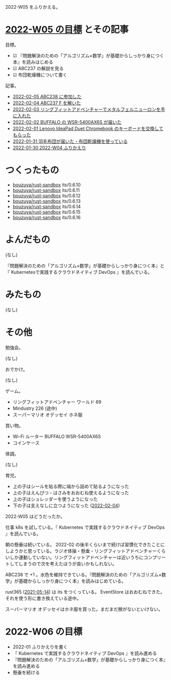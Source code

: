 2022-W05 をふりかえる。

# [2022-W05 の目標][2022-01-30] とその記事

目標。

- ☑ 『問題解決のための「アルゴリズム×数学」が基礎からしっかり身につく本』を読みはじめる
- ☑ ABC237 の解説を見る
- ☑ 布団乾燥機について書く

記事。

- [2022-02-05 ABC238 に参加した][2022-02-05]
- [2022-02-04 ABC237 F を解いた][2022-02-04]
- [2022-02-03 リングフィットアドベンチャーでメタルフェルニューロンを手に入れた][2022-02-03]
- [2022-02-02 BUFFALO の WSR-5400AX6S が届いた][2022-02-02]
- [2022-02-01 Lenovo IdeaPad Duet Chromebook のキーボードを交換してもらった][2022-02-01]
- [2022-01-31 羽毛布団が届いた・布団乾燥機を使っている][2022-01-31]
- [2022-01-30 2022-W04 ふりかえり][2022-01-30]

# つくったもの

- [bouzuya/rust-sandbox] its/0.6.10
- [bouzuya/rust-sandbox] its/0.6.11
- [bouzuya/rust-sandbox] its/0.6.12
- [bouzuya/rust-sandbox] its/0.6.13
- [bouzuya/rust-sandbox] its/0.6.14
- [bouzuya/rust-sandbox] its/0.6.15
- [bouzuya/rust-sandbox] its/0.6.16

# よんだもの

(なし)

『問題解決のための「アルゴリズム×数学」が基礎からしっかり身につく本』と『 Kubernetesで実践するクラウドネイティブ DevOps 』を読んでいる。

# みたもの

(なし)

# その他

勉強会。

(なし)

おでかけ。

(なし)

ゲーム。

- リングフィットアドベンチャー ワールド 69
- Mindustry 226 (途中)
- スーパーマリオ オデッセイ ホネ服

買い物。

- Wi-Fi ルーター BUFFALO WSR-5400AX6S
- コインケース

体調。

(なし)

育児。

- 上の子はシールを貼る際に端から詰めて貼るようになった
- 上の子はえんぴつ・はさみをおおむね使えるようになった
- 上の子はシュレッダーを使うようになった
- 下の子は支えなしに立つようになった ([2022-02-04])

2022-W05 はどうだったか。

仕事 k8s を試している。『 Kubernetes で実践するクラウドネイティブ DevOps 』を読んでいる。

朝の懸垂は続いている。 2022-02 の後半くらいまで続けば習慣化できたことにしようかと思っている。ラジオ体操・懸垂・リングフィットアドベンチャーくらいしか運動していない。リングフィットアドベンチャーは近いうちにコンプリートしてしまうので次を考えたほうが良いかもしれない。

ABC238 で +1 。水色を維持できている。『問題解決のための「アルゴリズム×数学」が基礎からしっかり身につく本』を読みはじめている。

rust365 ([2021-05-14]) は its をつくっている。 EventStore はおおむねできた。それを使う形に書き換えている途中。

スーパーマリオ オデッセイはホネ服を買った。まだまだ稼がないといけない。

# 2022-W06 の目標

- 2022-01 ふりかえりを書く
- 『 Kubernetes で実践するクラウドネイティブ DevOps 』を読み進める
- 『問題解決のための「アルゴリズム×数学」が基礎からしっかり身につく本』を読み進める
- 懸垂を続ける

[2021-05-14]: https://blog.bouzuya.net/2021/05/14/
[2022-01-30]: https://blog.bouzuya.net/2022/01/30/
[2022-01-31]: https://blog.bouzuya.net/2022/01/31/
[2022-02-01]: https://blog.bouzuya.net/2022/02/01/
[2022-02-02]: https://blog.bouzuya.net/2022/02/02/
[2022-02-03]: https://blog.bouzuya.net/2022/02/03/
[2022-02-04]: https://blog.bouzuya.net/2022/02/04/
[2022-02-05]: https://blog.bouzuya.net/2022/02/05/
[bouzuya/rust-sandbox]: https://github.com/bouzuya/rust-sandbox
